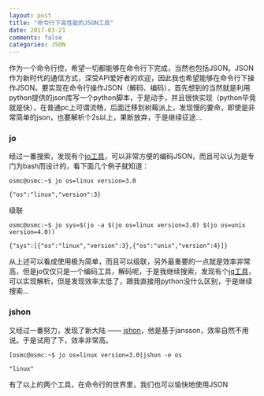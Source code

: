 ```yaml
---
layout: post
title: "命令行下高性能的JSON工具"
date: 2017-03-21
comments: false
categories: JSON
---
```


作为一个命令行控，希望一切都能够在命令行下完成，当然也包括JSON。JSON作为新时代的通信方式，深受API爱好者的欢迎，因此我也希望能够在命令行下操作JSON。要实现在命令行操作JSON（解码、编码），首先想到的当然就是利用python提供的json库写一个python脚本，于是动手，并且很快实现（python毕竟就是快），在普通pc上可谓流畅，后面迁移到树莓派上，发现慢的要命，即使是非常简单的json，也要解析个2s以上，果断放弃，于是继续征途...

### jo

经过一番搜索，发现有个[jo工具](https://github.com/jpmens/jo)，可以非常方便的编码JSON，而且可以认为是专门为bash而设计的，看下面几个例子就知道：

```
osmc@osmc:~$ jo os=linux version=3.0

{"os":"linux","version":3}
```

级联

```
osmc@osmc:~$ jo sys=$(jo -a $(jo os=linux version=3.0) $(jo os=unix version=4.0))

{"sys":[{"os":"linux","version":3},{"os":"unix","version":4}]}
```

从上述可以看成使用极为简单，而且可以级联，另外最重要的一点就是效率非常高，但是jo仅仅只是一个编码工具，解码呢，于是我继续搜索，发现有个[jq工具](https://github.com/stedolan/jq)，可以实现解析，但是发现效率太低了，跟我直接用python没什么区别，于是继续搜索...

### jshon

又经过一番努力，发现了新大陆 —— [jshon](https://github.com/keenerd/jshon.git)，他是基于jansson，效率自然不用说。于是试用了下，效率非常高。

```
[osmc@osmc:~$ jo os=linux version=3.0|jshon -e os

"linux"
```

有了以上的两个工具，在命令行的世界里，我们也可以愉快地使用JSON
